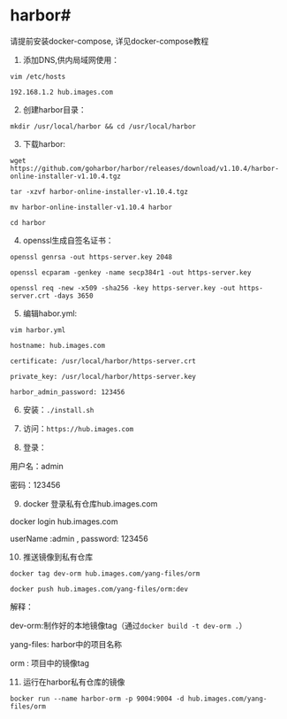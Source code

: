 # harbor#

请提前安装docker-compose, 详见docker-compose教程

1. 添加DNS,供内局域网使用：

```
vim /etc/hosts

192.168.1.2 hub.images.com

```

2. 创建harbor目录：

```
mkdir /usr/local/harbor && cd /usr/local/harbor
```

3. 下载harbor:

```
wget https://github.com/goharbor/harbor/releases/download/v1.10.4/harbor-online-installer-v1.10.4.tgz

tar -xzvf harbor-online-installer-v1.10.4.tgz

mv harbor-online-installer-v1.10.4 harbor 

cd harbor
```

4. openssl生成自签名证书：

```
openssl genrsa -out https-server.key 2048

openssl ecparam -genkey -name secp384r1 -out https-server.key

openssl req -new -x509 -sha256 -key https-server.key -out https-server.crt -days 3650

```

5. 编辑habor.yml:

```
vim harbor.yml

hostname: hub.images.com

certificate: /usr/local/harbor/https-server.crt

private_key: /usr/local/harbor/https-server.key

harbor_admin_password: 123456

```

6. 安装：`./install.sh`

7. 访问：`https://hub.images.com`

8. 登录：

用户名：admin

密码：123456

9. docker 登录私有仓库hub.images.com

docker login hub.images.com

userName :admin , password: 123456

10. 推送镜像到私有仓库

```
docker tag dev-orm hub.images.com/yang-files/orm

docker push hub.images.com/yang-files/orm:dev

```

解释：

dev-orm:制作好的本地镜像tag（通过`docker build -t dev-orm .`）

yang-files: harbor中的项目名称

orm : 项目中的镜像tag

11. 运行在harbor私有仓库的镜像

`bocker run --name harbor-orm -p 9004:9004 -d hub.images.com/yang-files/orm`




